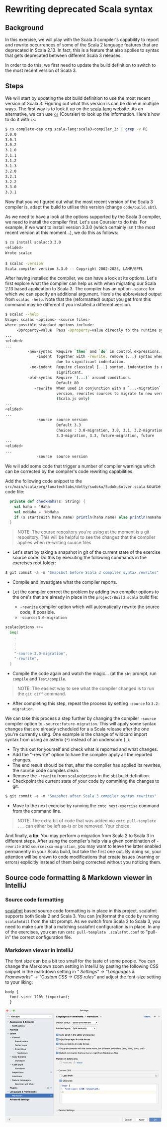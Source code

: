 #  Rewriting deprecated Scala syntax

## Background

In this exercise, we will play with the Scala 3 compiler's capability to report 
and rewrite occurrences of some of the Scala 2 language features that are deprecated
in Scala 2.13. In fact, this is a feature that also applies to syntax that gets
deprecated between different Scala 3 releases.

In order to do this, we first need to update the build definition to switch to the most recent
version of Scala 3.

## Steps

We will start by updating the sbt build definition to use the most recent version of Scala 3.
Figuring out what this version is can be done in multiple ways. The first way is to look it
up on the [scala-lang](https://www.scala-lang.org) website. As an alternative, we can use
[`cs`](https://github.com/coursier/coursier) (Coursier) to look up the information. Here's how to do it with `cs`:

```bash
$ cs complete-dep org.scala-lang:scala3-compiler_3: | grep -v RC
3.0.0
3.0.1
3.0.2
3.1.0
3.1.1
3.1.2
3.1.3
3.2.0
3.2.1
3.2.2
3.3.0
3.3.1
```

Now that you've figured out what the most recent version of the Scala 3 compiler is,
adapt the build to utilise this version (change `code/build.sbt`).

As we need to have a look at the options supported by the Scala 3 compiler, we need to install
the compiler first. Let's use Coursier to do this. For example, if we want to install version
3.3.0 (which certainly isn't the most recent version at this moment...), we do this as follows:

```bash
$ cs install scalac:3.3.0
<elided>
Wrote scalac

$ scalac -version
Scala compiler version 3.3.0 -- Copyright 2002-2023, LAMP/EPFL
```

After having installed the compiler, we can have a look at its options.
Let's first explore what the compiler can help us with when migrating our
Scala 2.13 based application to Scala 3. The compiler has an option `-source`
for which we can specify an additional argument. Here's the abbreviated output
from `scalac -help`. Note that the (reformatted) output you get from this command
may be different if you installed a different version.

```bash
$ scalac --help
Usage: scalac <options> <source files>
where possible standard options include:
     -Dproperty=value  Pass -Dproperty=value directly to the runtime system.
...
<elided>
...
          -new-syntax  Require `then` and `do` in control expressions.
              -indent  Together with -rewrite, remove {...} syntax when possible
                       due to significant indentation.
           -no-indent  Require classical {...} syntax, indentation is not
                       significant.
          -old-syntax  Require `(...)` around conditions.
                       Default 80
             -rewrite  When used in conjunction with a `...-migration` source
                       version, rewrites sources to migrate to new version.
                       (Scala.js only)
...
<elided>
...
              -source  source version
                       Default 3.3
                       Choices : 3.0-migration, 3.0, 3.1, 3.2-migration, 3.2,
                       3.3-migration, 3.3, future-migration, future
...
<elided>
...
              -source  source version
```

We will add some code that trigger a number of compiler warnings which can
be corrected by the compiler's code rewriting capabilities.

Add the following code snippet to the `src/main/scala/org/lunatechlabs/dotty/sudoku/SudokuSolver.scala` source code file:

```scala
  private def checkHaha(s: String) {
    val haha = 'Haha
    val noHaha = 'NoHaha
    if (s startsWith haha.name) println(haha.name) else println(noHaha.name)
  }
```

> NOTE: The course repository you're using at the moment is a git repository.
>      This will be helpful to see the changes that the compiler applies
>      when re-writing source files

- Let's start by taking a snapshot in git of the current state of the exercise
  source code. Do this by executing the following commands in the exercises
  root folder:

```scala
$ git commit -a -m "Snapshot before Scala 3 compiler syntax rewrites"
```

- Compile and investigate what the compiler reports.

- Let the compiler correct the problem by adding two compiler options to the
  one's that are already in place in the `project/Build.scala` build file:
  -  `-rewrite` compiler option which will automatically rewrite the source code,
     if possible.
  - `-source:3.0-migration` 

```scala
scalacOptions ++=
  Seq(
    .
    .
    .
    "-source:3.0-migration",
    "-rewrite",
  )
```

- Compile the code again and watch the magic... (at the `sbt` prompt, run `compile` and `Test/compile`.

> NOTE:  The easiest way to see what the compiler changed is to run the `git diff` command.

- After completing this step, repeat the process by setting `-source` to `3.2-migration`.

We can take this process a step further by changing the compiler
`-source` compiler option to `-source:future-migration`.
This will apply some syntax changes that are already scheduled for a
a Scala release after the one you're currently using. One example is the change of
wildcard import syntax from using an asterix (`*`) instead of an underscore (`_`).

- Try this out for yourself and check what is reported and what changes.
- Add the "-rewrite" option to have the compiler apply all the reported
  changes.
- The end result should be that, after the compiler has applied its rewrites, the source code
  compiles clean.
- Remove the `-rewrite` from `scalacOptions` in the sbt build definition.
- Checkpoint the current state of your code by commiting the changes to git:

```scala
$ git commit -a -m "Snapshot after Scala 3 compiler syntax rewrites"
```

- Move to the next exercise by running the `cmtc next-exercise` command from the command line.

> NOTE: The extra bit of code that was added via `cmtc pull-template ...` can either be left as-is
>  or be removed. Your choice.

And finally, **a tip**. You may perform a migration from Scala 2 to Scala 3 in
different steps.
After using the compiler's help via a given combination of `-rewrite` and
`source:xxx-migration`,
you may want to leave the latter enabled permanently in your Scala build, but
take the first one out.
By doing so, your attention will be drawn to code modifications that create issues (warning or errors)
explicitly instead of them being corrected without you noticing them.

## Source code formatting & Markdown viewer in IntelliJ

### Source code formatting

[scalafmt](https://github.com/scalameta/scalafmt) based source code formatting is
in place in this project. scalafmt supports both Scala 2 and Scala 3. You can
[re]format the code by running `scalafmtAll` from the sbt prompt. As we switch from
Scala 2 to Scala 3, you need to make sure that a matching scalafmt configuration is
in place. In any of the exercises, you can run `cmtc pull-template .scalafmt.conf`
to "pull-in" the correct configuration file.

### Markdown viewer in IntelliJ

The font size can be a bit too small for the taste of some people. You can change the
Markdown zoom setting in IntelliJ by pasting the following CSS snippet in the
markdown setting in _" Settings" -> "Languages & Frameworks" -> "Custom CSS -> CSS rules"_
and adjust the font-size setting to your liking:

```
body {
  font-size: 120% !important;
  }
```

![IntelliJ Markdown viewer settings](images/Markdown-viewer-IntelliJ.png)
